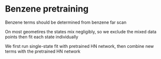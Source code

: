 # Benzene pretraining
Benzene terms should be determined from benzene far scan

On most geometires the states mix negligibly, so we exclude the mixed data points then fit each state individually

We first run single-state fit with pretrained HN network, then combine new terms with the pretrained HN network
